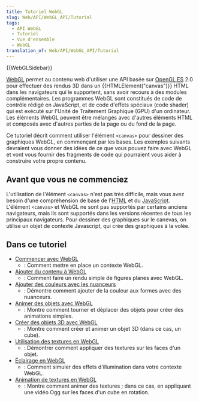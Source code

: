 ```yaml
---
title: Tutoriel WebGL
slug: Web/API/WebGL_API/Tutorial
tags:
  - API WebGL
  - Tutoriel
  - Vue d'ensemble
  - WebGL
translation_of: Web/API/WebGL_API/Tutorial
---
```


{{WebGLSidebar}}

[WebGL](http://www.khronos.org/webgl/) permet au contenu web d'utiliser une API basée sur [OpenGL ES](http://www.khronos.org/opengles/) 2.0 pour effectuer des rendus 3D dans un {{HTMLElement("canvas")}} HTML dans les navigateurs qui le supportent, sans avoir recours à des modules complémentaires. Les programmes WebGL sont constitués de code de contrôle rédigé en JavaScript, et de code d'effets spéciaux (code shader) qui est exécuté sur l'Unité de Traitement Graphique (GPU) d'un ordinateur. Les éléments WebGL peuvent être mélangés avec d'autres éléments HTML et composés avec d'autres parties de la page ou du fond de la page.

Ce tutoriel décrit comment utiliser l'élément `<canvas>` pour dessiner des graphiques WebGL, en commençant par les bases. Les exemples suivants devraient vous donner des idées de ce que vous pouvez faire avec WebGL et vont vous fournir des fragments de code qui pourraient vous aider à construire votre propre contenu.

## Avant que vous ne commenciez

L'utilisation de l'élément `<canvas>` n'est pas très difficile, mais vous avez besoin d'une compréhension de base de l'[HTML](/fr/docs/Web/HTML) et du [JavaScript](/fr/docs/Web/JavaScript). L'élément `<canvas>` et WebGL ne sont pas supportés par certains anciens navigateurs, mais ils sont supportés dans les versions récentes de tous les principaux navigateurs. Pour dessiner des graphiques sur le canevas, on utilise un objet de contexte Javascript, qui crée des graphiques à la volée.

## Dans ce tutoriel

- [Commencer avec WebGL](/fr/docs/Web/API/WebGL_API/Tutorial/Commencer_avec_WebGL)
  - : Comment mettre en place un contexte WebGL.
- [Ajouter du contenu à WebGL](/fr/docs/Web/API/WebGL_API/Tutorial/Ajouter_du_contenu_à_WebGL)
  - : Comment faire un rendu simple de figures planes avec WebGL.
- [Ajouter des couleurs avec les nuanceurs](/fr/docs/Web/API/WebGL_API/Tutorial/Ajouter_des_couleurs_avec_les_shaders)
  - : Démontre comment ajouter de la couleur aux formes avec des nuanceurs.
- [Animer des objets avec WebGL](/fr/docs/Web/API/WebGL_API/Tutorial/Animer_des_objets_avec_WebGL)
  - : Montre comment tourner et déplacer des objets pour créer des animations simples.
- [Créer des objets 3D avec WebGL](/fr/docs/Web/API/WebGL_API/Tutorial/Creer_des_objets_3D_avec_WebGL)
  - : Montre comment créer et animer un objet 3D (dans ce cas, un cube).
- [Utilisation des textures en WebGL](/fr/docs/Web/API/WebGL_API/Tutorial/Using_textures_in_WebGL)
  - : Démontrer comment appliquer des textures sur les faces d'un objet.
- [Éclairage en WebGL](/fr/docs/Web/API/WebGL_API/Tutorial/Eclairage_en_WebGL)
  - : Comment simuler des effets d'illumination dans votre contexte WebGL.
- [Animation de textures en WebGL](/fr/docs/Web/API/WebGL_API/Tutorial/Animation_de_textures_en_WebGL)
  - : Montre comment animer des textures ; dans ce cas, en appliquant une vidéo Ogg sur les faces d'un cube en rotation.
